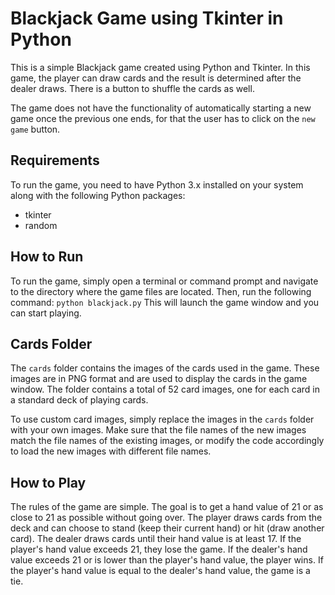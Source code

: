 # Blackjack Game using Tkinter in Python
This is a simple Blackjack game created using Python and Tkinter. In this game, the player can draw cards and the result is determined after the dealer draws. There is a button to shuffle the cards as well.

The game does not have the functionality of automatically starting a new game once the previous one ends, for that the user has to click on the `new game` button.

## Requirements
To run the game, you need to have Python 3.x installed on your system along with the following Python packages:
- tkinter
- random
## How to Run
To run the game, simply open a terminal or command prompt and navigate to the directory where the game files are located. Then, run the following command:
`python blackjack.py`
This will launch the game window and you can start playing.
## Cards Folder
The `cards` folder contains the images of the cards used in the game. These images are in PNG format and are used to display the cards in the game window. The folder contains a total of 52 card images, one for each card in a standard deck of playing cards.

To use custom card images, simply replace the images in the `cards` folder with your own images. Make sure that the file names of the new images match the file names of the existing images, or modify the code accordingly to load the new images with different file names.
## How to Play
The rules of the game are simple. The goal is to get a hand value of 21 or as close to 21 as possible without going over. The player draws cards from the deck and can choose to stand (keep their current hand) or hit (draw another card). The dealer draws cards until their hand value is at least 17. If the player's hand value exceeds 21, they lose the game. If the dealer's hand value exceeds 21 or is lower than the player's hand value, the player wins. If the player's hand value is equal to the dealer's hand value, the game is a tie.
